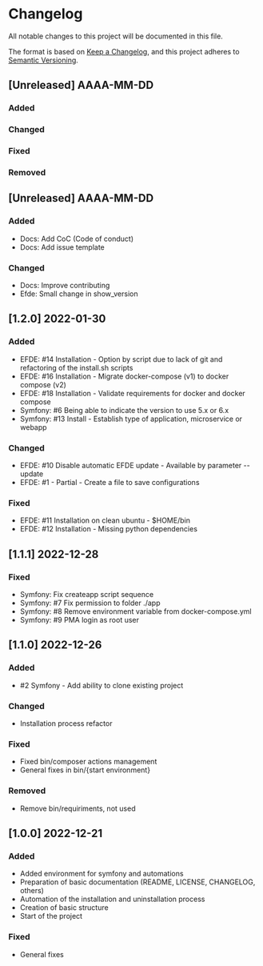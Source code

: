 # Changelog

All notable changes to this project will be documented in this file.

The format is based on [Keep a Changelog](https://keepachangelog.com/en/1.1.1/),
and this project adheres to [Semantic Versioning](https://semver.org/spec/v2.0.0.html).

## [Unreleased] AAAA-MM-DD

### Added

### Changed

### Fixed

### Removed

## [Unreleased] AAAA-MM-DD

### Added

- Docs: Add CoC (Code of conduct)
- Docs: Add issue template

### Changed

- Docs: Improve contributing
- Efde: Small change in show_version

## [1.2.0] 2022-01-30

### Added

- EFDE: #14 Installation - Option by script due to lack of git and refactoring of the install.sh scripts
- EFDE: #16 Installation - Migrate docker-compose (v1) to docker compose (v2)
- EFDE: #18 Installation - Validate requirements for docker and docker compose
- Symfony: #6 Being able to indicate the version to use 5.x or 6.x
- Symfony: #13 Install - Establish type of application, microservice or webapp

### Changed

- EFDE: #10 Disable automatic EFDE update - Available by parameter --update
- EFDE: #1 - Partial - Create a file to save configurations

### Fixed

- EFDE: #11 Installation on clean ubuntu - $HOME/bin
- EFDE: #12 Installation - Missing python dependencies

## [1.1.1] 2022-12-28

### Fixed

- Symfony: Fix createapp script sequence
- Symfony: #7 Fix permission to folder ./app
- Symfony: #8 Remove environment variable from docker-compose.yml
- Symfony: #9 PMA login as root user

## [1.1.0] 2022-12-26

### Added

- #2 Symfony - Add ability to clone existing project

### Changed

- Installation process refactor

### Fixed

- Fixed bin/composer actions management
- General fixes in bin/{start environment}

### Removed

- Remove bin/requiriments, not used

## [1.0.0] 2022-12-21

### Added

- Added environment for symfony and automations
- Preparation of basic documentation (README, LICENSE, CHANGELOG, others)
- Automation of the installation and uninstallation process
- Creation of basic structure
- Start of the project

### Fixed

- General fixes
